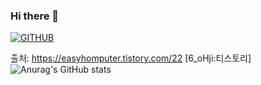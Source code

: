 ### Hi there 👋

[![GITHUB](https://hits.seeyoufarm.com/api/count/incr/badge.svg?url=https%3A%2F%2Fgithub.com%2Fjiholee0&count_bg=%23F29494&title_bg=%232F2E2E&icon=github.svg&icon_color=%23FFFFFF&title=GITHUB&edge_flat=false)](https://github.com/rdevnoah)

출처: https://easyhomputer.tistory.com/22 [6_oHji:티스토리]
![Anurag's GitHub stats](https://github-readme-stats.vercel.app/api?username=rdevnoah&show_icons=true&theme=radical)
